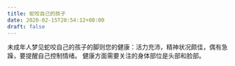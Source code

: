 ```yaml
---
title: 蛇咬自己的孩子
date: 2020-02-15T20:54:12+08:00
draft: false
---
```


未成年人梦见蛇咬自己的孩子的脚则您的健康：活力充沛，精神状况颇佳，偶有急躁，要提醒自己控制情绪。
健康方面需要关注的身体部位是头部和脸部。
